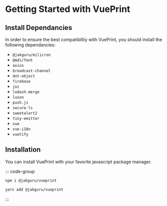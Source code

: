 # Getting Started with VuePrint

## Install Dependancies

In order to ensure the best compatibiltiy with VuePrint, you should install the following dependancies:

* `@jakguru/milicron`
* `@mdi/font`
* `axios`
* `broadcast-channel`
* `dot-object`
* `firebase`
* `joi`
* `lodash.merge`
* `luxon`
* `push.js`
* `secure-ls`
* `sweetalert2`
* `tiny-emitter`
* `vue`
* `vue-i18n`
* `vuetify`

## Installation

You can install VuePrint with your favorite javascript package manager.

::: code-group

```bash [npm]
npm i @jakguru/vueprint
```

```bash [yarn]
yarn add @jakguru/vueprint
```

:::

